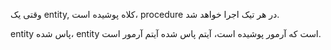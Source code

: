 وقتی یک entity, کلاه پوشیده است، procedure در هر تیک اجرا خواهد شد.

entity پاس شده، entity است که آرمور پوشیده است، آیتم پاس شده آیتم آرمور است.
